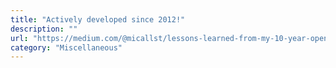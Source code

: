 ```yaml
---
title: "Actively developed since 2012!"
description: ""
url: "https://medium.com/@micallst/lessons-learned-from-my-10-year-open-source-project-4a4c8c2b4f64"
category: "Miscellaneous"
---
```

